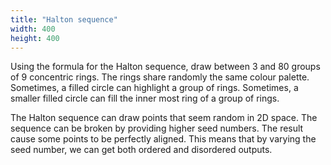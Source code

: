 ```yaml
---
title: "Halton sequence"
width: 400
height: 400
---
```


Using the formula for the Halton sequence, draw between 3 and 80 groups of 9 concentric rings. The rings share randomly the same colour palette. Sometimes, a filled circle can highlight a group of rings. Sometimes, a smaller filled circle can fill the inner most ring of a group of rings.

The Halton sequence can draw points that seem random in 2D space. The sequence can be broken by providing higher seed numbers. The result cause some points to be perfectly aligned. This means that by varying the seed number, we can get both ordered and disordered outputs.  
